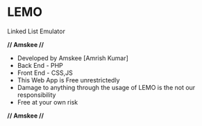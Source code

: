 # LEMO
Linked List Emulator

**// Amskee //**

* Developed by Amskee [Amrish Kumar]
* Back End - PHP
* Front End - CSS,JS
* This Web App is Free unrestrictedly 
* Damage to anything through the usage of LEMO is the not our responsibility
* Free at your own risk

**// Amskee //**
